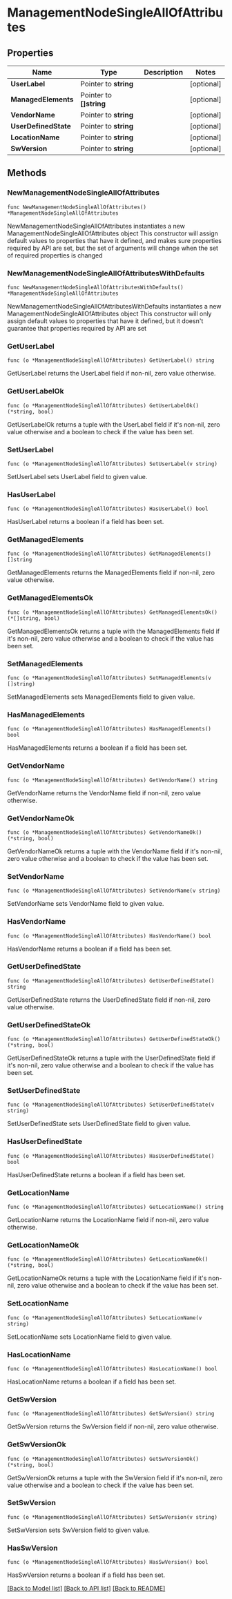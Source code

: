 # ManagementNodeSingleAllOfAttributes

## Properties

Name | Type | Description | Notes
------------ | ------------- | ------------- | -------------
**UserLabel** | Pointer to **string** |  | [optional] 
**ManagedElements** | Pointer to **[]string** |  | [optional] 
**VendorName** | Pointer to **string** |  | [optional] 
**UserDefinedState** | Pointer to **string** |  | [optional] 
**LocationName** | Pointer to **string** |  | [optional] 
**SwVersion** | Pointer to **string** |  | [optional] 

## Methods

### NewManagementNodeSingleAllOfAttributes

`func NewManagementNodeSingleAllOfAttributes() *ManagementNodeSingleAllOfAttributes`

NewManagementNodeSingleAllOfAttributes instantiates a new ManagementNodeSingleAllOfAttributes object
This constructor will assign default values to properties that have it defined,
and makes sure properties required by API are set, but the set of arguments
will change when the set of required properties is changed

### NewManagementNodeSingleAllOfAttributesWithDefaults

`func NewManagementNodeSingleAllOfAttributesWithDefaults() *ManagementNodeSingleAllOfAttributes`

NewManagementNodeSingleAllOfAttributesWithDefaults instantiates a new ManagementNodeSingleAllOfAttributes object
This constructor will only assign default values to properties that have it defined,
but it doesn't guarantee that properties required by API are set

### GetUserLabel

`func (o *ManagementNodeSingleAllOfAttributes) GetUserLabel() string`

GetUserLabel returns the UserLabel field if non-nil, zero value otherwise.

### GetUserLabelOk

`func (o *ManagementNodeSingleAllOfAttributes) GetUserLabelOk() (*string, bool)`

GetUserLabelOk returns a tuple with the UserLabel field if it's non-nil, zero value otherwise
and a boolean to check if the value has been set.

### SetUserLabel

`func (o *ManagementNodeSingleAllOfAttributes) SetUserLabel(v string)`

SetUserLabel sets UserLabel field to given value.

### HasUserLabel

`func (o *ManagementNodeSingleAllOfAttributes) HasUserLabel() bool`

HasUserLabel returns a boolean if a field has been set.

### GetManagedElements

`func (o *ManagementNodeSingleAllOfAttributes) GetManagedElements() []string`

GetManagedElements returns the ManagedElements field if non-nil, zero value otherwise.

### GetManagedElementsOk

`func (o *ManagementNodeSingleAllOfAttributes) GetManagedElementsOk() (*[]string, bool)`

GetManagedElementsOk returns a tuple with the ManagedElements field if it's non-nil, zero value otherwise
and a boolean to check if the value has been set.

### SetManagedElements

`func (o *ManagementNodeSingleAllOfAttributes) SetManagedElements(v []string)`

SetManagedElements sets ManagedElements field to given value.

### HasManagedElements

`func (o *ManagementNodeSingleAllOfAttributes) HasManagedElements() bool`

HasManagedElements returns a boolean if a field has been set.

### GetVendorName

`func (o *ManagementNodeSingleAllOfAttributes) GetVendorName() string`

GetVendorName returns the VendorName field if non-nil, zero value otherwise.

### GetVendorNameOk

`func (o *ManagementNodeSingleAllOfAttributes) GetVendorNameOk() (*string, bool)`

GetVendorNameOk returns a tuple with the VendorName field if it's non-nil, zero value otherwise
and a boolean to check if the value has been set.

### SetVendorName

`func (o *ManagementNodeSingleAllOfAttributes) SetVendorName(v string)`

SetVendorName sets VendorName field to given value.

### HasVendorName

`func (o *ManagementNodeSingleAllOfAttributes) HasVendorName() bool`

HasVendorName returns a boolean if a field has been set.

### GetUserDefinedState

`func (o *ManagementNodeSingleAllOfAttributes) GetUserDefinedState() string`

GetUserDefinedState returns the UserDefinedState field if non-nil, zero value otherwise.

### GetUserDefinedStateOk

`func (o *ManagementNodeSingleAllOfAttributes) GetUserDefinedStateOk() (*string, bool)`

GetUserDefinedStateOk returns a tuple with the UserDefinedState field if it's non-nil, zero value otherwise
and a boolean to check if the value has been set.

### SetUserDefinedState

`func (o *ManagementNodeSingleAllOfAttributes) SetUserDefinedState(v string)`

SetUserDefinedState sets UserDefinedState field to given value.

### HasUserDefinedState

`func (o *ManagementNodeSingleAllOfAttributes) HasUserDefinedState() bool`

HasUserDefinedState returns a boolean if a field has been set.

### GetLocationName

`func (o *ManagementNodeSingleAllOfAttributes) GetLocationName() string`

GetLocationName returns the LocationName field if non-nil, zero value otherwise.

### GetLocationNameOk

`func (o *ManagementNodeSingleAllOfAttributes) GetLocationNameOk() (*string, bool)`

GetLocationNameOk returns a tuple with the LocationName field if it's non-nil, zero value otherwise
and a boolean to check if the value has been set.

### SetLocationName

`func (o *ManagementNodeSingleAllOfAttributes) SetLocationName(v string)`

SetLocationName sets LocationName field to given value.

### HasLocationName

`func (o *ManagementNodeSingleAllOfAttributes) HasLocationName() bool`

HasLocationName returns a boolean if a field has been set.

### GetSwVersion

`func (o *ManagementNodeSingleAllOfAttributes) GetSwVersion() string`

GetSwVersion returns the SwVersion field if non-nil, zero value otherwise.

### GetSwVersionOk

`func (o *ManagementNodeSingleAllOfAttributes) GetSwVersionOk() (*string, bool)`

GetSwVersionOk returns a tuple with the SwVersion field if it's non-nil, zero value otherwise
and a boolean to check if the value has been set.

### SetSwVersion

`func (o *ManagementNodeSingleAllOfAttributes) SetSwVersion(v string)`

SetSwVersion sets SwVersion field to given value.

### HasSwVersion

`func (o *ManagementNodeSingleAllOfAttributes) HasSwVersion() bool`

HasSwVersion returns a boolean if a field has been set.


[[Back to Model list]](../README.md#documentation-for-models) [[Back to API list]](../README.md#documentation-for-api-endpoints) [[Back to README]](../README.md)


